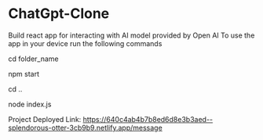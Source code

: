# ChatGpt-Clone
Build react app for interacting with AI model provided by Open AI
To use the app in your device run the following commands

cd folder_name

npm start

cd ..

node index.js

Project Deployed Link:
https://640c4ab4b7b8ed6d8e3b3aed--splendorous-otter-3cb9b9.netlify.app/message
